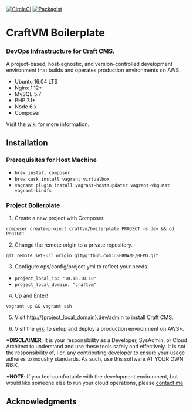 <!-- ![CraftVM Logo](https://raw.githubusercontent.com/craftvm/boilerplate/master/logo.jpg "Automation Eats the World.") -->
[![CircleCI](https://circleci.com/gh/craftvm/boilerplate/tree/master.svg?style=shield&circle-token=f1de6e33a5bfe93a31e8915e9eb5ac9d32ec1416)](https://circleci.com/gh/craftvm/boilerplate/tree/master)
[![Packagist](https://img.shields.io/packagist/dt/craftvm/boilerplate.svg)](https://packagist.org/packages/craftvm/boilerplate)
# CraftVM Boilerplate
### DevOps Infrastructure for Craft CMS.

A project-based, host-agnostic, and version-controlled development environment that builds and operates production environments on AWS.

- Ubuntu 16.04 LTS
- Nginx 1.12+
- MySQL 5.7
- PHP 7.1+
- Node 6.x
- Composer

<!--
- Git(HUB)
- Postgres
- Composer
- Node (With Yarn, Bower, Grunt, and Gulp)
- Redis
- Memcached
- Beanstalkd
- Mailhog -->

Visit the [wiki](https://github.com/craftvm/boilerplate/wiki) for more information.


## Installation
### Prerequisites for Host Machine

- `brew install composer`
- `brew cask install vagrant virtualbox`
- `vagrant plugin install vagrant-hostsupdater vagrant-vbguest vagrant-bindfs`

### Project Boilerplate
1. Create a new project with Composer.
```
composer create-project craftvm/boilerplate PROJECT -s dev && cd PROJECT
```
2. Change the remote origin to a private repository.
```
git remote set-url origin git@github.com:USERNAME/REPO.git
```
3. Configure ops/config/project.yml to reflect your needs.
  - `project_local_ip: "10.10.10.10"`
  - `project_local_domain: "craftvm"`
4. Up and Enter!
```
vagrant up && vagrant ssh
```

5. Visit [http://{project_local_domain}.dev/admin](http://craftvm.dev/install) to install Craft CMS.

6. Visit the [wiki](https://github.com/craftvm/boilerplate/wiki) to setup and deploy a production environment on AWS*.

**\*DISCLAIMER**: It is your responsibility as a Developer, SysAdmin, or Cloud Architect to understand and use these tools safely and effectively. It is not the responsibility of, I or, any contributing developer to ensure your usage adheres to industry standards. As such, use this software AT YOUR OWN RISK.

**\*NOTE**: If you feel comfortable with the development environment, but would like someone else to run your cloud operations, please [contact me](https://bgrrtt.com).

## Acknowledgments
